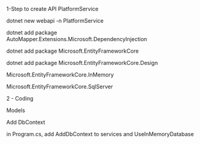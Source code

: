 
1-Step to create API PlatformService

dotnet new webapi -n PlatformService   

dotnet add package AutoMapper.Extensions.Microsoft.DependencyInjection

dotnet add package Microsoft.EntityFrameworkCore

dotnet add package Microsoft.EntityFrameworkCore.Design


Microsoft.EntityFrameworkCore.InMemory

Microsoft.EntityFrameworkCore.SqlServer


2 - Coding

Models

Add DbContext

in Program.cs, 
add AddDbContext to services
and
UseInMemoryDatabase

